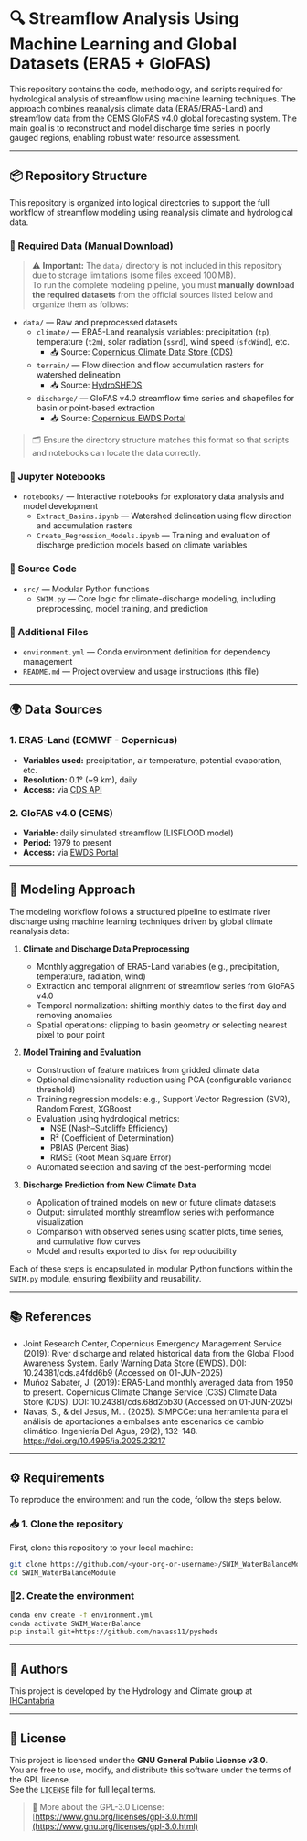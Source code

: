 # 🔍 Streamflow Analysis Using Machine Learning and Global Datasets (ERA5 + GloFAS)

This repository contains the code, methodology, and scripts required for hydrological analysis of streamflow using machine learning techniques. The approach combines reanalysis climate data (ERA5/ERA5-Land) and streamflow data from the CEMS GloFAS v4.0 global forecasting system. The main goal is to reconstruct and model discharge time series in poorly gauged regions, enabling robust water resource assessment.

---

## 📦 Repository Structure

This repository is organized into logical directories to support the full workflow of streamflow modeling using reanalysis climate and hydrological data.

### 📁 Required Data (Manual Download)

> ⚠️ **Important:** The `data/` directory is not included in this repository due to storage limitations (some files exceed 100 MB).  
> To run the complete modeling pipeline, you must **manually download the required datasets** from the official sources listed below and organize them as follows:

- `data/` — Raw and preprocessed datasets  
  - `climate/` — ERA5-Land reanalysis variables: precipitation (`tp`), temperature (`t2m`), solar radiation (`ssrd`), wind speed (`sfcWind`), etc.  
    - 📥 Source: [Copernicus Climate Data Store (CDS)](https://cds.climate.copernicus.eu/)  
  - `terrain/` — Flow direction and flow accumulation rasters for watershed delineation  
    - 📥 Source: [HydroSHEDS](https://www.hydrosheds.org/)  
  - `discharge/` — GloFAS v4.0 streamflow time series and shapefiles for basin or point-based extraction  
    - 📥 Source: [Copernicus EWDS Portal](https://ewds.climate.copernicus.eu/datasets/cems-glofas-historical?tab=overview)

> 🗂️ Ensure the directory structure matches this format so that scripts and notebooks can locate the data correctly.

### 📒 Jupyter Notebooks

- `notebooks/` — Interactive notebooks for exploratory data analysis and model development  
  - `Extract_Basins.ipynb` — Watershed delineation using flow direction and accumulation rasters  
  - `Create_Regression_Models.ipynb` — Training and evaluation of discharge prediction models based on climate variables

### 🧠 Source Code

- `src/` — Modular Python functions  
  - `SWIM.py` — Core logic for climate-discharge modeling, including preprocessing, model training, and prediction

### 📄 Additional Files

- `environment.yml` — Conda environment definition for dependency management  
- `README.md` — Project overview and usage instructions (this file)

---

## 🌍 Data Sources

### 1. ERA5-Land (ECMWF - Copernicus)

- **Variables used:** precipitation, air temperature, potential evaporation, etc.  
- **Resolution:** 0.1° (~9 km), daily  
- **Access:** via [CDS API](https://cds.climate.copernicus.eu/)

### 2. GloFAS v4.0 (CEMS)

- **Variable:** daily simulated streamflow (LISFLOOD model)  
- **Period:** 1979 to present  
- **Access:** via [EWDS Portal](https://ewds.climate.copernicus.eu/datasets/cems-glofas-historical?tab=overview)  

---

## 🧠 Modeling Approach

The modeling workflow follows a structured pipeline to estimate river discharge using machine learning techniques driven by global climate reanalysis data:

1. **Climate and Discharge Data Preprocessing**  
   - Monthly aggregation of ERA5-Land variables (e.g., precipitation, temperature, radiation, wind)  
   - Extraction and temporal alignment of streamflow series from GloFAS v4.0  
   - Temporal normalization: shifting monthly dates to the first day and removing anomalies  
   - Spatial operations: clipping to basin geometry or selecting nearest pixel to pour point

2. **Model Training and Evaluation**  
   - Construction of feature matrices from gridded climate data  
   - Optional dimensionality reduction using PCA (configurable variance threshold)  
   - Training regression models: e.g., Support Vector Regression (SVR), Random Forest, XGBoost  
   - Evaluation using hydrological metrics:  
     - NSE (Nash–Sutcliffe Efficiency)  
     - R² (Coefficient of Determination)  
     - PBIAS (Percent Bias)  
     - RMSE (Root Mean Square Error)  
   - Automated selection and saving of the best-performing model

3. **Discharge Prediction from New Climate Data**  
   - Application of trained models on new or future climate datasets  
   - Output: simulated monthly streamflow series with performance visualization  
   - Comparison with observed series using scatter plots, time series, and cumulative flow curves  
   - Model and results exported to disk for reproducibility

Each of these steps is encapsulated in modular Python functions within the `SWIM.py` module, ensuring flexibility and reusability.

---

## 📚 References

- Joint Research Center, Copernicus Emergency Management Service (2019): River discharge and related historical data from the Global Flood Awareness System. Early Warning Data Store (EWDS). DOI: 10.24381/cds.a4fdd6b9 (Accessed on 01-JUN-2025)
- Muñoz Sabater, J. (2019): ERA5-Land monthly averaged data from 1950 to present. Copernicus Climate Change Service (C3S) Climate Data Store (CDS). DOI: 10.24381/cds.68d2bb30 (Accessed on 01-JUN-2025)
- Navas, S., & del Jesus, M. . (2025). SIMPCCe: una herramienta para el análisis de aportaciones a embalses ante escenarios de cambio climático. Ingeniería Del Agua, 29(2), 132–148. https://doi.org/10.4995/ia.2025.23217

---

## ⚙️ Requirements

To reproduce the environment and run the code, follow the steps below.

### 📥 1. Clone the repository

First, clone this repository to your local machine:

```bash
git clone https://github.com/<your-org-or-username>/SWIM_WaterBalanceModule.git
cd SWIM_WaterBalanceModule
```

### 🔧2.  Create the environment

```bash
conda env create -f environment.yml
conda activate SWIM_WaterBalance
pip install git+https://github.com/navass11/pysheds
```

---

## 👥 Authors

This project is developed by the Hydrology and Climate group at [IHCantabria](https://www.ihcantabria.com/)

---


## 📄 License

This project is licensed under the **GNU General Public License v3.0**.  
You are free to use, modify, and distribute this software under the terms of the GPL license.  
See the [`LICENSE`](./LICENSE) file for full legal terms.

> 🔗 More about the GPL-3.0 License: [https://www.gnu.org/licenses/gpl-3.0.html](https://www.gnu.org/licenses/gpl-3.0.html)